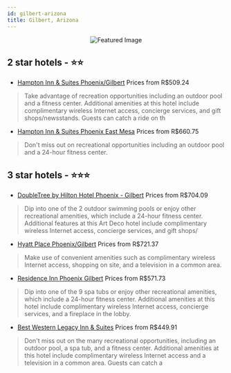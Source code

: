 ```yaml
---
id: gilbert-arizona
title: Gilbert, Arizona
---
```


<center><img src="https://i.travelapi.com/hotels/3000000/2740000/2733300/2733240/c4fde94c_z.jpg" alt="Featured Image" /></center>


##  2 star hotels - ⭐️⭐️

-    [Hampton Inn & Suites Phoenix/Gilbert](https://us.hurb.com/hotels/gilbert/hampton-inn-suites-phoenix-gilbert-JNP-JP045772?cmp=18055) Prices from R$509.24
   > Take advantage of recreation opportunities including an outdoor pool and a fitness center. Additional amenities at this hotel include complimentary wireless Internet access, concierge services, and gift shops/newsstands. Guests can catch a ride on th
-    [Hampton Inn & Suites Phoenix East Mesa](https://us.hurb.com/hotels/gilbert/hampton-inn-suites-phoenix-east-mesa-JNP-JP555525?cmp=18055) Prices from R$660.75
   > Don't miss out on recreational opportunities including an outdoor pool and a 24-hour fitness center.

##  3 star hotels - ⭐️⭐️⭐️

-    [DoubleTree by Hilton Hotel Phoenix - Gilbert](https://us.hurb.com/hotels/gilbert/doubletree-by-hilton-hotel-phoenix-gilbert-JNP-JP193277?cmp=18055) Prices from R$704.09
   > Dip into one of the 2 outdoor swimming pools or enjoy other recreational amenities, which include a 24-hour fitness center. Additional features at this Art Deco hotel include complimentary wireless Internet access, concierge services, and gift shops/
-    [Hyatt Place Phoenix/Gilbert](https://us.hurb.com/hotels/gilbert/hyatt-place-phoenix-gilbert-JNP-JP875559?cmp=18055) Prices from R$721.37
   > Make use of convenient amenities such as complimentary wireless Internet access, shopping on site, and a television in a common area.
-    [Residence Inn Phoenix Gilbert](https://us.hurb.com/hotels/gilbert/residence-inn-phoenix-gilbert-JNP-JP281031?cmp=18055) Prices from R$571.73
   > Dip into one of the 9 spa tubs or enjoy other recreational amenities, which include a 24-hour fitness center. Additional amenities at this hotel include complimentary wireless Internet access, concierge services, and a fireplace in the lobby.
-    [Best Western Legacy Inn & Suites](https://us.hurb.com/hotels/gilbert/best-western-legacy-inn-suites-JNP-JP408831?cmp=18055) Prices from R$449.91
   > Don't miss out on the many recreational opportunities, including an outdoor pool, a spa tub, and a fitness center. Additional amenities at this hotel include complimentary wireless Internet access and a television in a common area. Guests can catch a

